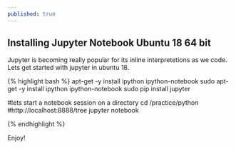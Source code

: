 ```yaml
---
published: true
---
```

## Installing Jupyter Notebook Ubuntu 18 64 bit	

Jupyter is becoming really popular for its inline interpretetions as we code.
Lets get started with jupyter in ubuntu 18.


{% highlight bash %}
apt-get -y install ipython ipython-notebook
sudo apt-get -y install ipython ipython-notebook
sudo pip install jupyter

#lets start a notebook session on a directory
cd /practice/python
#http://localhost:8888/tree
jupyter notebook

{% endhighlight %}

Enjoy!
